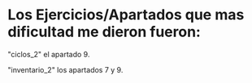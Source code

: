 # Los Ejercicios/Apartados que mas dificultad me dieron fueron:

"ciclos_2" el apartado 9. 

"inventario_2" los apartados 7 y 9.
